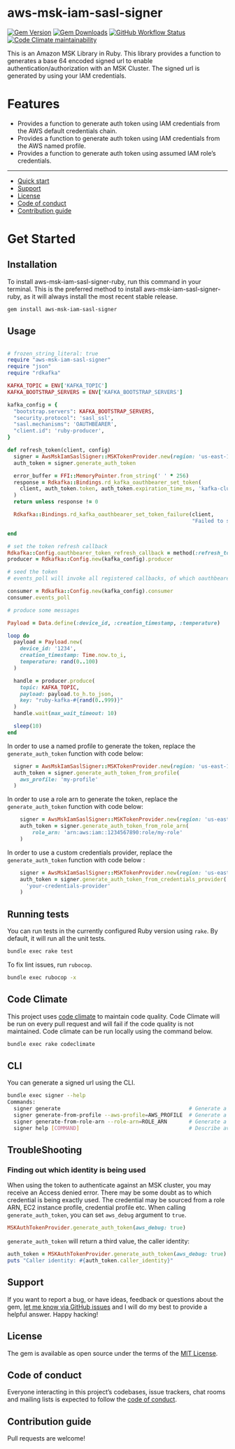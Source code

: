 # aws-msk-iam-sasl-signer

[![Gem Version](https://img.shields.io/gem/v/aws-msk-iam-sasl-signer)](https://rubygems.org/gems/aws-msk-iam-sasl-signer)
[![Gem Downloads](https://img.shields.io/gem/dt/aws-msk-iam-sasl-signer)](https://www.ruby-toolbox.com/projects/aws-msk-iam-sasl-signer)
[![GitHub Workflow Status](https://img.shields.io/github/actions/workflow/status/bruce-szalwinski-he/aws-msk-iam-sasl-signer-ruby/ci.yml)](https://github.com/bruce-szalwinski-he/aws-msk-iam-sasl-signer-ruby/actions/workflows/ci.yml)
[![Code Climate maintainability](https://img.shields.io/codeclimate/maintainability/bruce-szalwinski-he/aws-msk-iam-sasl-signer-ruby)](https://codeclimate.com/github/bruce-szalwinski-he/aws-msk-iam-sasl-signer-ruby)

This is an Amazon MSK Library in Ruby. 
This library provides a function to generates a base 64 encoded signed url to enable authentication/authorization with an MSK Cluster.
The signed url is generated by using your IAM credentials.

# Features

- Provides a function to generate auth token using IAM credentials from the AWS default credentials chain.
- Provides a function to generate auth token using IAM credentials from the AWS named profile.
- Provides a function to generate auth token using assumed IAM role’s credentials.

---

- [Quick start](#quick-start)
- [Support](#support)
- [License](#license)
- [Code of conduct](#code-of-conduct)
- [Contribution guide](#contribution-guide)

# Get Started

## Installation

To install aws-msk-iam-sasl-signer-ruby, run this command in your terminal.
This is the preferred method to install aws-msk-iam-sasl-signer-ruby, as it will always install the most recent stable release.

```bash
gem install aws-msk-iam-sasl-signer
```

## Usage

```ruby

# frozen_string_literal: true
require "aws-msk-iam-sasl-signer"
require "json"
require "rdkafka"

KAFKA_TOPIC = ENV['KAFKA_TOPIC']
KAFKA_BOOTSTRAP_SERVERS = ENV['KAFKA_BOOTSTRAP_SERVERS']

kafka_config = {
  "bootstrap.servers": KAFKA_BOOTSTRAP_SERVERS,
  "security.protocol": 'sasl_ssl',
  "sasl.mechanisms": 'OAUTHBEARER',
  "client.id": 'ruby-producer',
}

def refresh_token(client, config)
  signer = AwsMskIamSaslSigner::MSKTokenProvider.new(region: 'us-east-1')
  auth_token = signer.generate_auth_token

  error_buffer = FFI::MemoryPointer.from_string(' ' * 256)
  response = Rdkafka::Bindings.rd_kafka_oauthbearer_set_token(
    client, auth_token.token, auth_token.expiration_time_ms, 'kafka-cluster', nil, 0, error_buffer, 256
  )
  return unless response != 0

  Rdkafka::Bindings.rd_kafka_oauthbearer_set_token_failure(client,
                                                           "Failed to set token: #{error_buffer.read_string}")

end

# set the token refresh callback
Rdkafka::Config.oauthbearer_token_refresh_callback = method(:refresh_token)
producer = Rdkafka::Config.new(kafka_config).producer

# seed the token
# events_poll will invoke all registered callbacks, of which oauthbearer_token_refresh_callback is one

consumer = Rdkafka::Config.new(kafka_config).consumer
consumer.events_poll

# produce some messages

Payload = Data.define(:device_id, :creation_timestamp, :temperature)

loop do
  payload = Payload.new(
    device_id: '1234',
    creation_timestamp: Time.now.to_i,
    temperature: rand(0..100)
  )

  handle = producer.produce(
    topic: KAFKA_TOPIC,
    payload: payload.to_h.to_json,
    key: "ruby-kafka-#{rand(0..999)}"
  )
  handle.wait(max_wait_timeout: 10)

  sleep(10)
end

```

In order to use a named profile to generate the token, replace the `generate_auth_token` function with code below:

```ruby
  signer = AwsMskIamSaslSigner::MSKTokenProvider.new(region: 'us-east-1')
  auth_token = signer.generate_auth_token_from_profile(
    aws_profile: 'my-profile'
  )
```


In order to use a role arn to generate the token, replace the `generate_auth_token` function with code below:

```ruby
    signer = AwsMskIamSaslSigner::MSKTokenProvider.new(region: 'us-east-1')
    auth_token = signer.generate_auth_token_from_role_arn(
        role_arn: 'arn:aws:iam::1234567890:role/my-role'
    )
```

In order to use a custom credentials provider, replace the `generate_auth_token` function with code below :

```ruby
    signer = AwsMskIamSaslSigner::MSKTokenProvider.new(region: 'us-east-1')
    auth_token = signer.generate_auth_token_from_credentials_provider(
      'your-credentials-provider'
    )
```

## Running tests

You can run tests in the currently configured Ruby version using `rake`.
By default, it will run all the unit tests.

```bash
bundle exec rake test
```

To fix lint issues, run `rubocop`.

```bash
bundle exec rubocop -x
```
## Code Climate 

This project uses [code climate](https://github.com/marketplace/code-climate) to maintain code quality.
Code Climate will be run on every pull request and will fail if the code quality is not maintained.
Code climate can be run locally using the command below.

```bash
bundle exec rake codeclimate
```

## CLI

You can generate a signed url using the CLI.

```bash
bundle exec signer --help               
Commands:
  signer generate                                         # Generate a token using credential provider chain
  signer generate-from-profile --aws-profile=AWS_PROFILE  # Generate a token using aws profile
  signer generate-from-role-arn --role-arn=ROLE_ARN       # Generate a token using role arn
  signer help [COMMAND]                                   # Describe available commands or one specific command
```

## TroubleShooting

### Finding out which identity is being used

When using the token to authenticate against an MSK cluster, you may receive an Access denied error.
There may be some doubt as to which credential is being exactly used.
The credential may be sourced from a role ARN, EC2 instance profile, credential profile etc.
When calling `generate_auth_token`, you can set `aws_debug` argument to `true`.

```ruby
MSKAuthTokenProvider.generate_auth_token(aws_debug: true)
```

`generate_auth_token` will return a third value, the caller identity:

```ruby
auth_token = MSKAuthTokenProvider.generate_auth_token(aws_debug: true)
puts "Caller identity: #{auth_token.caller_identity}"
```

## Support

If you want to report a bug, or have ideas, feedback or questions about the gem, [let me know via GitHub issues](https://github.com/bruce-szalwinski-he/aws-msk-iam-sasl-signer-ruby/issues/new) and I will do my best to provide a helpful answer. Happy hacking!

## License

The gem is available as open source under the terms of the [MIT License](LICENSE.txt).

## Code of conduct

Everyone interacting in this project’s codebases, issue trackers, chat rooms and mailing lists is expected to follow the [code of conduct](CODE_OF_CONDUCT.md).

## Contribution guide

Pull requests are welcome!
